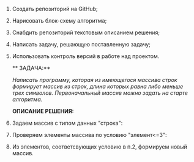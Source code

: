 1. Создать репозиторий на GitHub;
2. Нарисовать блок-схему алгоритма;
3. Снабдить репозиторий текстовым описанием решения;
4. Написать задачу, решающую поставленную задачу;
5. Использовать контроль версий в работе над проектом.
   
   ** ЗАДАЧА:**

    *Написать программу, которая из имеющегося массива строк формирует массив из строк, длина которых равна либо меньше трех символов. Первоначальный массив можно задать на старте алгоритма.*

    **ОПИСАНИЕ РЕШЕНИЯ:**

1. Задаем массив с типом данных "строка":
2. Проверяем элементы массива по условию "элемент<=3":
3. Из элементов, соответсвующих условию в п.2, формируем новый массив.

